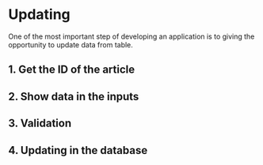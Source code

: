 # Updating
One of the most important step of developing an application is to giving the opportunity to update data from table.

## 1. Get the ID of the article
## 2. Show data in the inputs
## 3. Validation 
## 4. Updating in the database

